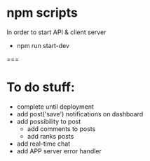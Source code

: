 # npm scripts
In order to start API & client server
- npm run start-dev

===

# To do stuff:

- complete until deployment
- add post('save') notifications on dashboard
- add possibility to post
    - add comments to posts
    - add ranks posts
- add real-time chat
- add APP server error handler